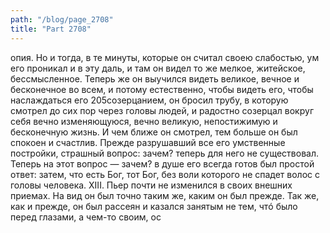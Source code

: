 ```yaml
---
path: "/blog/page_2708"
title: "Part 2708"
---
```


опия. Но и тогда, в те минуты, которые он считал своею слабостью, ум его проникал и в эту даль, и там он видел то же мелкое, житейское, бессмысленное. Теперь же он выучился видеть великое, вечное и бесконечное во всем, и потому естественно, чтобы видеть его, чтобы наслаждаться его 205созерцанием, он бросил трубу, в которую смотрел до сих пор через головы людей, и радостно созерцал вокруг себя вечно изменяющуюся, вечно великую, непостижимую и бесконечную жизнь. И чем ближе он смотрел, тем больше он был спокоен и счастлив. Прежде разрушавший все его умственные постройки, страшный вопрос: зачем? теперь для него не существовал. Теперь на этот вопрос — зачем? в душе его всегда готов был простой ответ: затем, что есть Бог, тот Бог, без воли которого не спадет волос с головы человека.
XIII.
Пьер почти не изменился в своих внешних приемах. На вид он был точно таким же, каким он был прежде. Так же, как и прежде, он был рассеян и казался занятым не тем, чтó было перед глазами, а чем-то своим, ос
